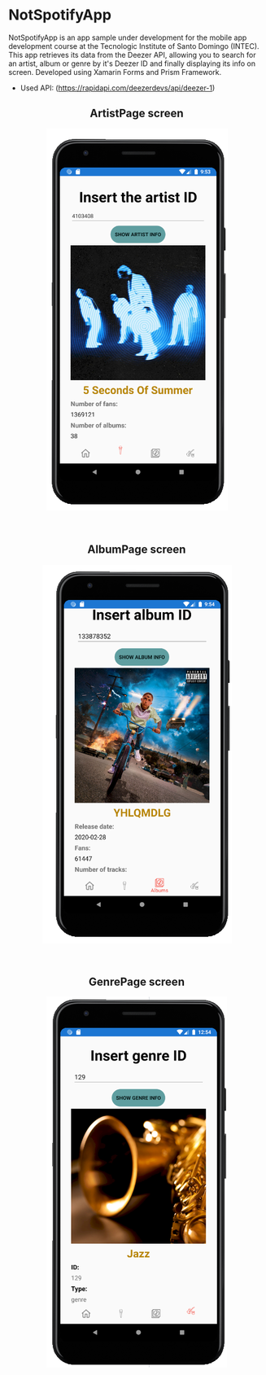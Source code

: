 # NotSpotifyApp

NotSpotifyApp is an app sample under development for the mobile app development course at the Tecnologic Institute of Santo Domingo (INTEC). This app retrieves its data from the Deezer API, allowing you to search for an artist, album or genre by it's Deezer ID and finally displaying its info on screen. Developed using Xamarin Forms and Prism Framework. 

- Used API: (https://rapidapi.com/deezerdevs/api/deezer-1)
 
<h2 style="text-align: center;"><strong>ArtistPage screen</strong></h2>
<p align="center"><img src="ArtistPageCapture.PNG" /></p>
<br> 
<h2 style="text-align: center;"><strong>AlbumPage screen</strong></h2>
<p align="center"><img src="AlbumPageCapture.PNG"/></p>
<br> 
<h2 style="text-align: center;"><strong>GenrePage screen</strong></h2>
<p align="center"><img src="GenrePageCapture.PNG"/></p>


 
